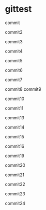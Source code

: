# gittest

commit

commit2

commit3

commit4

commit5

commit6

commit7

commit8
commit9

commit10

commit11



commit13

commit14

commit15

commit16

commit19

commit20

commit21

commit22

commit23

commit24